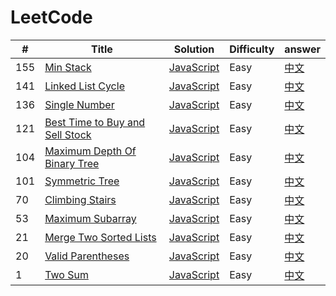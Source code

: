 # LeetCode

|#|Title|Solution|Difficulty|answer|
|--|----|--------|---------|-------|
|155| [Min Stack](https://leetcode-cn.com/problems/min-stack/) | [JavaScript](./algorithms/javascript/155.min-stack.js) | Easy| [中文](https://leetcode-cn.com/problems/min-stack/solution/javascript-zui-xiao-zhan-by-rhinoc/)|
|141| [Linked List Cycle](https://leetcode-cn.com/problems/linked-list-cycle/) | [JavaScript](./algorithms/javascript/141.linked-list-cycle.js) | Easy| [中文](https://leetcode-cn.com/problems/linked-list-cycle/solution/javascript-huan-xing-lian-biao-by-rhinoc/)|
|136| [Single Number](https://leetcode-cn.com/problems/single-number/) | [JavaScript](./algorithms/javascript/136.single-number.js) | Easy| [中文](https://leetcode-cn.com/problems/single-number/solution/hua-jie-suan-fa-136-zhi-chu-xian-yi-ci-de-shu-zi-b/)|
|121| [Best Time to Buy and Sell Stock](https://leetcode-cn.com/problems/best-time-to-buy-and-sell-stock/) | [JavaScript](./algorithms/javascript/121.best-time-to-buy-and-sell-stock.js) | Easy| [中文](https://leetcode-cn.com/problems/best-time-to-buy-and-sell-stock/solution/mai-mai-gu-piao-de-zui-jia-shi-ji-by-leetcode)|
|104| [Maximum Depth Of Binary Tree](https://leetcode-cn.com/problems/maximum-depth-of-binary-tree/) | [JavaScript](./algorithms/javascript/104.maximum-depth-of-binary-tree.js) | Easy| [中文](https://leetcode-cn.com/problems/maximum-depth-of-binary-tree/solution/hua-jie-suan-fa-104-er-cha-shu-de-zui-da-shen-du-b/)|
|101| [Symmetric Tree](https://leetcode-cn.com/problems/symmetric-tree/) | [JavaScript](./algorithms/javascript/101.symmetric-tree.js) | Easy| [中文](https://leetcode-cn.com/problems/symmetric-tree/solution/hua-jie-suan-fa-101-dui-cheng-er-cha-shu-by-guanpe/)|
|70| [Climbing Stairs](https://leetcode-cn.com/problems/climbing-stairs/) | [JavaScript](./algorithms/javascript/70.climbing-stairs.js) | Easy| [中文](https://leetcode-cn.com/problems/climbing-stairs/solution/pa-lou-ti-by-leetcode/)|
|53| [Maximum Subarray](https://leetcode-cn.com/problems/maximum-subarray/) | [JavaScript](./algorithms/javascript/53.maximum-subarray.js) | Easy| [中文](https://leetcode-cn.com/problems/maximum-subarray/solution/hua-jie-suan-fa-53-zui-da-zi-xu-he-by-guanpengchn/)|
|21| [Merge Two Sorted Lists](https://leetcode-cn.com/problems/merge-two-sorted-lists/) | [JavaScript](./algorithms/javascript/21.merge-two-sorted-lists.js) | Easy| [中文](https://leetcode-cn.com/problems/merge-two-sorted-lists/solution/hua-jie-suan-fa-21-he-bing-liang-ge-you-xu-lian-bi/)|
|20| [Valid Parentheses](https://leetcode.com/problems/valid-parentheses/) | [JavaScript](./algorithms/javascript/20.valid-parentheses.js) | Easy| [中文](https://leetcode-cn.com/problems/valid-parentheses/solution/you-xiao-de-gua-hao-by-leetcode/)|
|1| [Two Sum ](https://leetcode.com/problems/two-sum/) | [JavaScript](./algorithms/javascript/1.two-sum.js) | Easy| [中文](https://leetcode-cn.com/problems/two-sum/solution/liang-shu-zhi-he-by-leetcode-2/)|

